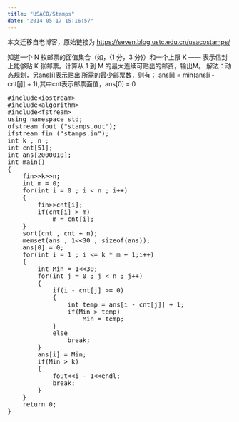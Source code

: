 ```yaml
---
title: "USACO/Stamps"
date: "2014-05-17 15:16:57"
---
```


本文迁移自老博客，原始链接为 <https://seven.blog.ustc.edu.cn/usacostamps/>

知道一个 N 枚邮票的面值集合（如，{1 分，3 分}）和一个上限 K —— 表示信封上能够贴 K 张邮票。计算从 1 到 M 的最大连续可贴出的邮资，输出M。
解法：动态规划，另ans[i]表示贴出i所需的最少邮票数，则有：
ans[i] = min(ans[i - cnt[j]] + 1),其中cnt表示邮票面值，ans[0] = 0
<pre class = "brush:[cpp]">
#include&lt;iostream&gt;
#include&lt;algorithm&gt;
#include&lt;fstream&gt;
using namespace std;
ofstream fout ("stamps.out");
ifstream fin ("stamps.in");
int k , n ;
int cnt[51];
int ans[2000010];
int main()
{
    fin&gt;&gt;k&gt;&gt;n;
    int m = 0;
    for(int i = 0 ; i < n ; i++)
    {
        fin&gt;&gt;cnt[i];
        if(cnt[i] > m)
            m = cnt[i];
    }
    sort(cnt , cnt + n);
    memset(ans , 1&lt;&lt;30 , sizeof(ans));
    ans[0] = 0;
    for(int i = 1 ; i <= k * m + 1;i++)
    {
        int Min = 1&lt;&lt;30;
        for(int j = 0 ; j < n ; j++)
        {
            if(i - cnt[j] >= 0)
            {
                int temp = ans[i - cnt[j]] + 1;
                if(Min > temp)
                    Min = temp;
            }
            else
                break;
        }
        ans[i] = Min;
        if(Min > k)
        {
            fout&lt;&lt;i - 1&lt;&lt;endl;
            break;
        }
    }
    return 0;
}
</pre>
